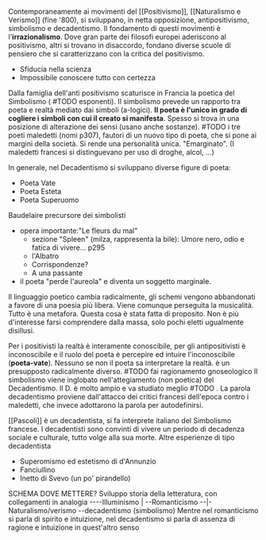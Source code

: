 Contemporaneamente ai movimenti del [[Positivismo]], [[Naturalismo e Verismo]] (fine '800), si sviluppano, in netta opposizione, antipositivismo, simbolismo e decadentismo. Il fondamento di questi movimenti è l'**irrazionalismo**. Dove gran parte dei filosofi europei aderiscono al positivismo, altri si trovano in disaccordo, fondano diverse scuole di pensiero che si caratterizzano con la critica del positivismo.

- Sfiducia nella scienza
- Impossibile conoscere tutto con certezza

Dalla famiglia dell'anti positivismo scaturisce in Francia la poetica del Simbolismo ( #TODO esponenti).
Il simbolismo prevede un rapporto tra poeta e realtà mediato dai simboli (a-logici). **Il poeta è l'unico in grado di cogliere i simboli con cui il creato si manifesta**. Spesso si trova in una posizione di alterazione dei sensi (usano anche sostanze).
#TODO i tre poeti maledetti (nomi p307), fautori di un nuovo tipo di poeta, che si pone ai margini della società. Si rende una personalità unica. "Emarginato". (I maledetti francesi si distinguevano per uso di droghe, alcol, ...)

In generale, nel Decadentismo si sviluppano diverse figure di poeta:
- Poeta Vate
- Poeta Esteta
- Poeta Superuomo

Baudelaire precursore dei simbolisti
- opera importante:"Le fleurs du mal"
	- sezione "Spleen" (milza, rappresenta la bile): Umore nero, odio e fatica di vivere... p295
	- l'Albatro
	- Corrispondenze?
	- A una passante
- il poeta "perde l'aureola" e diventa un soggetto marginale.

Il linguaggio poetico cambia radicalmente, gli schemi vengono abbandonati a favore di una poesia più libera. Viene comunque perseguita la musicalità. Tutto è una metafora. Questa cosa è stata fatta di proposito. Non è più d'interesse farsi comprendere dalla massa, solo pochi eletti ugualmente disillusi.

Per i positivisti la realtà è interamente conoscibile, per gli antipositivisti è inconoscibile e il ruolo del poeta è percepire ed intuire l'inconoscibile (**poeta-vate**). Nessuno se non il poeta sa interpretare la realtà. è un presupposto radicalmente diverso. #TODO fai ragionamento gnoseologico
Il simbolismo viene inglobato nell'attegiamento (non poetica) del Decadentismo. Il D. è molto ampio e va studiato meglio #TODO .
La parola decadentismo proviene dall'attacco dei critici francesi dell'epoca contro i maledetti, che invece adottarono la parola per autodefinirsi.

[[Pascoli]] è un decadentista, si fa interprete italiano del Simbolismo francese.
I decadentisti sono convinti di vivere un periodo di decadenza sociale e culturale, tutto volge alla sua morte.
Altre esperienze di tipo decadentista
- Superomismo ed estetismo di d'Annunzio
- Fanciullino
- Inetto di Svevo (un po' pirandello)

SCHEMA DOVE METTERE? Sviluppo storia della letteratura, con collegamenti in analogia
----Illuminismo
|  --Romanticismo
--|-Naturalismo/verismo
  --decadentismo (simbolismo)
Mentre nel romanticismo si parla di spirito e intuizione, nel decadentismo si parla di assenza di ragione e intuizione in quest'altro senso